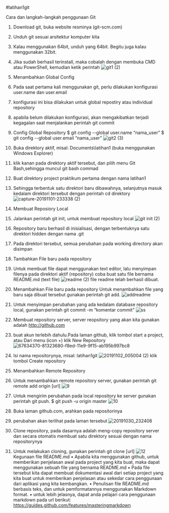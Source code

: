 #latihan1git

Cara dan langkah-langkah penggunaan Git
1. Download git, buka website resminya (git-scm.com)
2. Unduh git sesuai arsitektur komputer kita
3. Kalau menggunakan 64bit, unduh yang 64bit. Begitu juga kalau menggunakan 32bit.
4. Jika sudah berhasil terinstall, maka cobalah dengan membuka CMD atau PowerShell, kemudian ketik perintah
![git1 (2)](https://user-images.githubusercontent.com/57063216/68037727-f2f9ee00-fcfa-11e9-8086-17682f8fb190.png)
5. Menambahkan Global Config
6. Pada saat pertama kali menggunakan git, perlu dilakukan konfigurasi user.name dan user.email
7. konfigurasi ini bisa dilakukan untuk global repostiry atau individual repository
8. apabila belum dilakukan konfigurasi, akan mengakibatkan terjadi kegagalan saat menjalankan perintah git commit
9. Config Global Repository
$ git config --global user.name “nama_user”
$ git config --global user.email “nama_user”
![git2 (3)](https://user-images.githubusercontent.com/57063216/68038950-ab289600-fcfd-11e9-8fc9-0239671edf59.png)
10. Buka direktory aktif, misal: Documents\latihan1 (buka menggunakan Windows Explorer)
11. klik kanan pada direktory aktif tersebut, dan pilih menu Git Bash,sehingga muncul git bash commad
12. Buat direktory project praktikum pertama dengan nama latihan1
13. Sehingga terbentuk satu direktori baru dibawahnya, selanjutnya masuk kedalam direktori tersebut dengan perintah cd direktory
![capture-20191101-233338 (2)](https://user-images.githubusercontent.com/57063216/68040238-7ec24900-fd00-11e9-9f88-c3bbf6a9cb2d.png)
14. Membuat Reposiory Local
15. Jalankan perintah git init, untuk membuat repository local
![git init (2)](https://user-images.githubusercontent.com/57063216/68040919-f0e75d80-fd01-11e9-90c4-6e321b5aadb5.png)
16. Repository baru berhasil di inisialisasi, dengan terbentuknya satu direktori hidden dengan nama .git
17. Pada direktori tersebut, semua perubahan pada working directory akan disimpan
18. Tambahkan File baru pada repository
19. Untuk membuat file dapat menggunakan text editor, lalu menyimpan filenya pada direktori aktif (repository)
coba buat satu file bernama README.md (text file)
![readme (2)](https://user-images.githubusercontent.com/57063216/68041941-4b81b900-fd04-11e9-9bf7-004cecd445cf.png)
file readme telah berhasil dibuat.
20. Menambahkan File baru pada repository
Untuk menambahkan file yang baru saja dibuat tersebut gunakan perintah git add.
![addreadme](https://user-images.githubusercontent.com/57063216/68042453-82a49a00-fd05-11e9-99d3-a910ca1a1760.png)
21. Untuk menyimpan perubahan yang ada kedalam database repository local, gunakan perintah git commit -m “komentar commit”
![ss](https://user-images.githubusercontent.com/57063216/68042792-563d4d80-fd06-11e9-890f-8b6474380ff2.png)
22. Membuat repository server, server reopsitory yang akan kita gunakan adalah http://github.com
23. buat akun terlebih dahulu.Pada laman github, klik tombol start a project, atau Dari menu (icon +) klik New Repository
![67634370-81323680-f8ed-11e9-9f15-ab195b997bc8](https://user-images.githubusercontent.com/57063216/68043056-001cda00-fd07-11e9-8a2b-944b6756a89a.png)
24. Isi nama repositorynya, misal: latihan1git
![20191102_005004 (2)](https://user-images.githubusercontent.com/57063216/68045968-5bea6180-fd0d-11e9-895a-21fa98159a81.jpg)
klik tombol Create repository
25. Menambahkan Remote Repository
26. Untuk menambahkan remote repository server, gunakan perintah git remote add origin [url]
![9](https://user-images.githubusercontent.com/57063216/68044402-d3b68d00-fd09-11e9-9f0e-2ad912a11fb7.png)
27. Untuk mengirim perubahan pada local repository ke server gunakan perintah git push.
$ git push -u origin master
![10](https://user-images.githubusercontent.com/57063216/68044692-66efc280-fd0a-11e9-9cb8-d90ee0ae5a4d.png)

28. Buka laman github.com, arahkan pada repositorinya
29. perubahan akan terlihat pada laman tersebut
![20191030_232408](https://user-images.githubusercontent.com/57063216/68045280-b387cd80-fd0b-11e9-887f-56622e9fded5.jpg)
30. Clone repository, pada dasarnya adalah meng-copy repository server dan secara otomatis membuat satu direktory sesuai dengan nama repositorynya
31. Untuk melakukan cloning, gunakan perintah git clone [url]
![12](https://user-images.githubusercontent.com/57063216/68045573-648e6800-fd0c-11e9-9098-b41380a3365d.png)
Kegunaan file README.md
• Apabila kita menggunakan github, untuk memberikan penjelasan
awal pada project yang kita buat, maka dapat menggunakan sebuah
file yang bernama README.md
• Pada file tersebut kita dapat membuat dokumentasi awal dari setiap
project yang kita buat untuk memberikan penjelasan atau sekedar
cara penggunaan dari aplikasi yang kita kembangkan.
• Penulisan file README.md berbasis teks, dan untuk pemformatannya
menggunakan Markdown format.
• untuk lebih jelasnya, dapat anda pelajari cara penggunaan markdown
pada url berikut: https://guides.github.com/features/masteringmarkdown





















